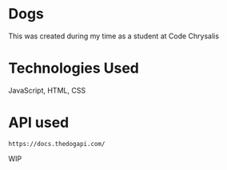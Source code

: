 # Dogs

This was created during my time as a student at Code Chrysalis

# Technologies Used

JavaScript, HTML, CSS

# API used

```
https://docs.thedogapi.com/
```

WIP
